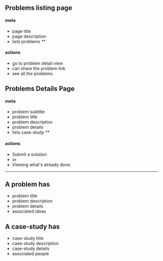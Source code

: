## Problems listing page

#### meta
- page title
- page description
- lists problems **

#### actions
- go to problem detail view
- can share the problem link
- see all the problems

## Problems Details Page

#### meta
- problem subtitle
- problem title
- problem description
- problem details
- lists case-study **

#### actions
- Submit a solution
- or
- Viewing what's already done.

---

## A problem has
- problem title
- problem description
- problem details
- associated ideas

## A case-study has
- case-study title
- case-study description
- case-study details
- associated people
